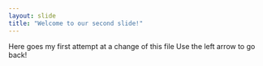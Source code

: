 ```yaml
---
layout: slide
title: "Welcome to our second slide!"
---
```

Here goes my first attempt at a change of this file
Use the left arrow to go back!
